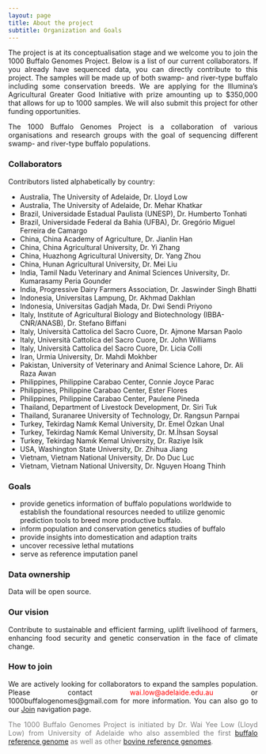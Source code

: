 ```yaml
---
layout: page
title: About the project
subtitle: Organization and Goals
---
```


<p><div style="text-align: justify">
The project is at its conceptualisation stage and we welcome you to join the 1000 Buffalo Genomes Project. Below is a list of our current collaborators. If you already have sequenced data, you can directly contribute to this project. The samples will be made up of both swamp- and river-type buffalo including some conservation breeds. We are applying for the Illumina’s Agricultural Greater Good Initiative with prize amounting up to $350,000 that allows for up to 1000 samples. We will also submit this project for other funding opportunities.
</div></p>

<p><div style="text-align: justify">
The 1000 Buffalo Genomes Project is a collaboration of various organisations and research groups with the goal of sequencing different swamp- and river-type buffalo populations.
</div></p>

### Collaborators

Contributors listed alphabetically by country: 

- Australia, The University of Adelaide, Dr. Lloyd Low
- Australia, The University of Adelaide, Dr. Mehar Khatkar
- Brazil, Universidade Estadual Paulista (UNESP), Dr. Humberto Tonhati
- Brazil, Universidade Federal da Bahia (UFBA), Dr. Gregório Miguel Ferreira de Camargo
- China, China Academy of Agriculture, Dr. Jianlin Han
- China, China Agricultural University, Dr. Yi Zhang
- China, Huazhong Agricultural University, Dr. Yang Zhou
- China, Hunan Agricultural University, Dr. Mei Liu
- India, Tamil Nadu Veterinary and Animal Sciences University, Dr. Kumarasamy Peria Gounder
- India, Progressive Dairy Farmers Association, Dr. Jaswinder Singh Bhatti
- Indonesia, Universitas Lampung, Dr. Akhmad Dakhlan
- Indonesia, Universitas Gadjah Mada, Dr. Dwi Sendi Priyono
- Italy, Institute of Agricultural Biology and Biotechnology (IBBA-CNR/ANASB), Dr. Stefano Biffani
- Italy, Università Cattolica del Sacro Cuore, Dr. Ajmone Marsan Paolo
- Italy, Università Cattolica del Sacro Cuore, Dr. John Williams
- Italy, Università Cattolica del Sacro Cuore, Dr. Licia Colli
- Iran, Urmia University, Dr. Mahdi Mokhber
- Pakistan, University of Veterinary and Animal Science Lahore, Dr. Ali Raza Awan
- Philippines, Philippine Carabao Center, Connie Joyce Parac
- Philippines, Philippine Carabao Center, Ester Flores
- Philippines, Philippine Carabao Center, Paulene Pineda
- Thailand, Department of Livestock Development, Dr. Siri Tuk
- Thailand, Suranaree University of Technology, Dr. Rangsun Parnpai
- Turkey, Tekirdag Namık Kemal University, Dr. Emel Özkan Unal
- Turkey, Tekirdag Namık Kemal University, Dr. M.İhsan Soysal
- Turkey, Tekirdag Namık Kemal University, Dr. Raziye Isik
- USA, Washington State University, Dr. Zhihua Jiang
- Vietnam, Vietnam National University, Dr. Do Duc Luc
- Vietnam, Vietnam National University, Dr. Nguyen Hoang Thinh


### Goals

- provide genetics information of buffalo populations worldwide to establish the foundational resources needed to utilize genomic prediction tools to breed more productive buffalo.
- inform population and conservation genetics studies of buffalo
- provide insights into domestication and adaption traits
- uncover recessive lethal mutations
- serve as reference imputation panel

### Data ownership
<div style="text-align: justify">
Data will be open source.
</div>

### Our vision
<div style="text-align: justify">
Contribute to sustainable and efficient farming, uplift livelihood of farmers, enhancing food security and genetic conservation in the face of climate change.
</div>

### How to join
<div style="text-align: justify">
We are actively looking for collaborators to expand the samples population. Please contact <span style="color:red">wai.low@adelaide.edu.au</span> or 1000buffalogenomes@gmail.com for more information. You can also go to our <a href="https://1000buffalogenomes.github.io/join/">Join</a> navigation page.
</div>

<p> <div style="text-align: justify"> <span style="color:gray">
The 1000 Buffalo Genomes Project is initiated by Dr. Wai Yee Low (Lloyd Low) from University of Adelaide who also assembled the first <a href="https://www.nature.com/articles/s41467-018-08260-0">buffalo reference genome</a> as well as other <a href="https://www.nature.com/articles/s41467-020-15848-y">bovine reference genomes</a>.</span>
